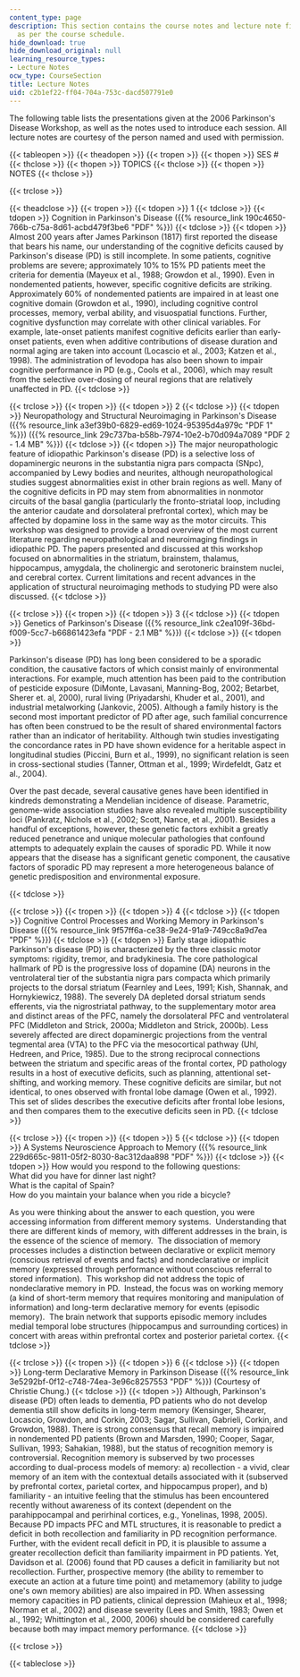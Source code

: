 ```yaml
---
content_type: page
description: This section contains the course notes and lecture note files listed
  as per the course schedule.
hide_download: true
hide_download_original: null
learning_resource_types:
- Lecture Notes
ocw_type: CourseSection
title: Lecture Notes
uid: c2b1ef22-ff04-704a-753c-dacd507791e0
---
```


The following table lists the presentations given at the 2006 Parkinson's Disease Workshop, as well as the notes used to introduce each session. All lecture notes are courtesy of the person named and used with permission.

{{< tableopen >}}
{{< theadopen >}}
{{< tropen >}}
{{< thopen >}}
SES #
{{< thclose >}}
{{< thopen >}}
TOPICS
{{< thclose >}}
{{< thopen >}}
NOTES
{{< thclose >}}

{{< trclose >}}

{{< theadclose >}}
{{< tropen >}}
{{< tdopen >}}
1
{{< tdclose >}}
{{< tdopen >}}
Cognition in Parkinson's Disease ({{% resource_link 190c4650-766b-c75a-8d61-acbd479f3be6 "PDF" %}})
{{< tdclose >}}
{{< tdopen >}}
Almost 200 years after James Parkinson (1817) first reported the disease that bears his name, our understanding of the cognitive deficits caused by Parkinson's disease (PD) is still incomplete. In some patients, cognitive problems are severe; approximately 10% to 15% PD patients meet the criteria for dementia (Mayeux et al., 1988; Growdon et al., 1990). Even in nondemented patients, however, specific cognitive deficits are striking. Approximately 60% of nondemented patients are impaired in at least one cognitive domain (Growdon et al., 1990), including cognitive control processes, memory, verbal ability, and visuospatial functions. Further, cognitive dysfunction may correlate with other clinical variables. For example, late-onset patients manifest cognitive deficits earlier than early-onset patients, even when additive contributions of disease duration and normal aging are taken into account (Locascio et al., 2003; Katzen et al., 1998). The administration of levodopa has also been shown to impair cognitive performance in PD (e.g., Cools et al., 2006), which may result from the selective over-dosing of neural regions that are relatively unaffected in PD.
{{< tdclose >}}

{{< trclose >}}
{{< tropen >}}
{{< tdopen >}}
2
{{< tdclose >}}
{{< tdopen >}}
Neuropathology and Structural Neuroimaging in Parkinson's Disease ({{% resource_link a3ef39b0-6829-ed69-1024-95395d4a979c "PDF 1" %}}) ({{% resource_link 29c737ba-b58b-7974-10e2-b70d094a7089 "PDF 2 - 1.4 MB" %}})
{{< tdclose >}}
{{< tdopen >}}
The major neuropathologic feature of idiopathic Parkinson's disease (PD) is a selective loss of dopaminergic neurons in the substantia nigra pars compacta (SNpc), accompanied by Lewy bodies and neurites, although neuropathological studies suggest abnormalities exist in other brain regions as well. Many of the cognitive deficits in PD may stem from abnormalities in nonmotor circuits of the basal ganglia (particularly the fronto-striatal loop, including the anterior caudate and dorsolateral prefrontal cortex), which may be affected by dopamine loss in the same way as the motor circuits. This workshop was designed to provide a broad overview of the most current literature regarding neuropathological and neuroimaging findings in idiopathic PD. The papers presented and discussed at this workshop focused on abnormalities in the striatum, brainstem, thalamus, hippocampus, amygdala, the cholinergic and serotoneric brainstem nuclei, and cerebral cortex. Current limitations and recent advances in the application of structural neuroimaging methods to studying PD were also discussed.
{{< tdclose >}}

{{< trclose >}}
{{< tropen >}}
{{< tdopen >}}
3
{{< tdclose >}}
{{< tdopen >}}
Genetics of Parkinson's Disease ({{% resource_link c2ea109f-36bd-f009-5cc7-b66861423efa "PDF - 2.1 MB" %}})
{{< tdclose >}}
{{< tdopen >}}


Parkinson's disease (PD) has long been considered to be a sporadic condition, the causative factors of which consist mainly of environmental interactions. For example, much attention has been paid to the contribution of pesticide exposure (DiMonte, Lavasani, Manning-Bog, 2002; Betarbet, Sherer et. al, 2000), rural living (Priyadarshi, Khuder et al., 2001), and industrial metalworking (Jankovic, 2005). Although a family history is the second most important predictor of PD after age, such familial concurrence has often been construed to be the result of shared environmental factors rather than an indicator of heritability. Although twin studies investigating the concordance rates in PD have shown evidence for a heritable aspect in longitudinal studies (Piccini, Burn et al., 1999), no significant relation is seen in cross-sectional studies (Tanner, Ottman et al., 1999; Wirdefeldt, Gatz et al., 2004).

Over the past decade, several causative genes have been identified in kindreds demonstrating a Mendelian incidence of disease. Parametric, genome-wide association studies have also revealed multiple susceptibility loci (Pankratz, Nichols et al., 2002; Scott, Nance, et al., 2001). Besides a handful of exceptions, however, these genetic factors exhibit a greatly reduced penetrance and unique molecular pathologies that confound attempts to adequately explain the causes of sporadic PD. While it now appears that the disease has a significant genetic component, the causative factors of sporadic PD may represent a more heterogeneous balance of genetic predisposition and environmental exposure.


{{< tdclose >}}

{{< trclose >}}
{{< tropen >}}
{{< tdopen >}}
4
{{< tdclose >}}
{{< tdopen >}}
Cognitive Control Processes and Working Memory in Parkinson's Disease ({{% resource_link 9f57ff6a-ce38-9e24-91a9-749cc8a9d7ea "PDF" %}})
{{< tdclose >}}
{{< tdopen >}}
Early stage idiopathic Parkinson's disease (PD) is characterized by the three classic motor symptoms: rigidity, tremor, and bradykinesia. The core pathological hallmark of PD is the progressive loss of dopamine (DA) neurons in the ventrolateral tier of the substantia nigra pars compacta which primarily projects to the dorsal striatum (Fearnley and Lees, 1991; Kish, Shannak, and Hornykiewicz, 1988). The severely DA depleted dorsal striatum sends efferents, via the nigrostriatal pathway, to the supplementary motor area and distinct areas of the PFC, namely the dorsolateral PFC and ventrolateral PFC (Middleton and Strick, 2000a; Middleton and Strick, 2000b). Less severely affected are direct dopaminergic projections from the ventral tegmental area (VTA) to the PFC via the mesocortical pathway (Uhl, Hedreen, and Price, 1985). Due to the strong reciprocal connections between the striatum and specific areas of the frontal cortex, PD pathology results in a host of executive deficits, such as planning, attentional set-shifting, and working memory. These cognitive deficits are similar, but not identical, to ones observed with frontal lobe damage (Owen et al., 1992). This set of slides describes the executive deficits after frontal lobe lesions, and then compares them to the executive deficits seen in PD.
{{< tdclose >}}

{{< trclose >}}
{{< tropen >}}
{{< tdopen >}}
5
{{< tdclose >}}
{{< tdopen >}}
A Systems Neuroscience Approach to Memory ({{% resource_link 229d665c-9811-05f2-8030-8ac312daa898 "PDF" %}})
{{< tdclose >}}
{{< tdopen >}}
How would you respond to the following questions:   
What did you have for dinner last night?   
What is the capital of Spain?   
How do you maintain your balance when you ride a bicycle?  
  
As you were thinking about the answer to each question, you were accessing information from different memory systems.  Understanding that there are different kinds of memory, with different addresses in the brain, is the essence of the science of memory.  The dissociation of memory processes includes a distinction between declarative or explicit memory (conscious retrieval of events and facts) and nondeclarative or implicit memory (expressed through performance without conscious referral to stored information).  This workshop did not address the topic of nondeclarative memory in PD.  Instead, the focus was on working memory (a kind of short-term memory that requires monitoring and manipulation of information) and long-term declarative memory for events (episodic memory).  The brain network that supports episodic memory includes medial temporal lobe structures (hippocampus and surrounding cortices) in concert with areas within prefrontal cortex and posterior parietal cortex.
{{< tdclose >}}

{{< trclose >}}
{{< tropen >}}
{{< tdopen >}}
6
{{< tdclose >}}
{{< tdopen >}}
Long-term Declarative Memory in Parkinson Disease ({{% resource_link 3e5292bf-0f12-c748-74ea-3e96c8257553 "PDF" %}}) (Courtesy of Christie Chung.)
{{< tdclose >}}
{{< tdopen >}}
Although, Parkinson's disease (PD) often leads to dementia, PD patients who do not develop dementia still show deficits in long-term memory (Kensinger, Shearer, Locascio, Growdon, and Corkin, 2003; Sagar, Sullivan, Gabrieli, Corkin, and Growdon, 1988). There is strong consensus that recall memory is impaired in nondemented PD patients (Brown and Marsden, 1990; Cooper, Sagar, Sullivan, 1993; Sahakian, 1988), but the status of recognition memory is controversial. Recognition memory is subserved by two processes according to dual-process models of memory: a) recollection - a vivid, clear memory of an item with the contextual details associated with it (subserved by prefrontal cortex, parietal cortex, and hippocampus proper), and b) familiarity - an intuitive feeling that the stimulus has been encountered recently without awareness of its context (dependent on the parahippocampal and perirhinal cortices, e.g., Yonelinas, 1998, 2005). Because PD impacts PFC and MTL structures, it is reasonable to predict a deficit in both recollection and familiarity in PD recognition performance. Further, with the evident recall deficit in PD, it is plausible to assume a greater recollection deficit than familiarity impairment in PD patients. Yet, Davidson et al. (2006) found that PD causes a deficit in familiarity but not recollection. Further, prospective memory (the ability to remember to execute an action at a future time point) and metamemory (ability to judge one's own memory abilities) are also impaired in PD. When assessing memory capacities in PD patients, clinical depression (Mahieux et al., 1998; Norman et al., 2002) and disease severity (Lees and Smith, 1983; Owen et al., 1992; Whittington et al., 2000, 2006) should be considered carefully because both may impact memory performance.
{{< tdclose >}}

{{< trclose >}}

{{< tableclose >}}